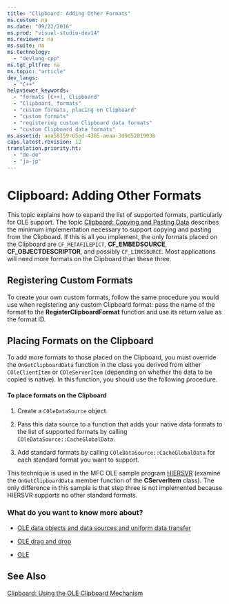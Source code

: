 ```yaml
---
title: "Clipboard: Adding Other Formats"
ms.custom: na
ms.date: "09/22/2016"
ms.prod: "visual-studio-dev14"
ms.reviewer: na
ms.suite: na
ms.technology: 
  - "devlang-cpp"
ms.tgt_pltfrm: na
ms.topic: "article"
dev_langs: 
  - "C++"
helpviewer_keywords: 
  - "formats [C++], Clipboard"
  - "Clipboard, formats"
  - "custom formats, placing on Clipboard"
  - "custom formats"
  - "registering custom Clipboard data formats"
  - "custom Clipboard data formats"
ms.assetid: aea58159-65ed-4385-aeaa-3d9d5281903b
caps.latest.revision: 12
translation.priority.ht: 
  - "de-de"
  - "ja-jp"
---
```

# Clipboard: Adding Other Formats
This topic explains how to expand the list of supported formats, particularly for OLE support. The topic [Clipboard: Copying and Pasting Data](../VS_csharp/clipboard--copying-and-pasting-data.md) describes the minimum implementation necessary to support copying and pasting from the Clipboard. If this is all you implement, the only formats placed on the Clipboard are `CF_METAFILEPICT`, **CF_EMBEDSOURCE**, **CF_OBJECTDESCRIPTOR**, and possibly `CF_LINKSOURCE`. Most applications will need more formats on the Clipboard than these three.  
  
##  <a name="_core_registering_custom_formats"></a> Registering Custom Formats  
 To create your own custom formats, follow the same procedure you would use when registering any custom Clipboard format: pass the name of the format to the **RegisterClipboardFormat** function and use its return value as the format ID.  
  
##  <a name="_core_placing_formats_on_the_clipboard"></a> Placing Formats on the Clipboard  
 To add more formats to those placed on the Clipboard, you must override the `OnGetClipboardData` function in the class you derived from either `COleClientItem` or `COleServerItem` (depending on whether the data to be copied is native). In this function, you should use the following procedure.  
  
#### To place formats on the Clipboard  
  
1.  Create a `COleDataSource` object.  
  
2.  Pass this data source to a function that adds your native data formats to the list of supported formats by calling `COleDataSource::CacheGlobalData`.  
  
3.  Add standard formats by calling `COleDataSource::CacheGlobalData` for each standard format you want to support.  
  
 This technique is used in the MFC OLE sample program [HIERSVR](../VS_csharp/visual-c---samples.md) (examine the `OnGetClipboardData` member function of the **CServerItem** class). The only difference in this sample is that step three is not implemented because HIERSVR supports no other standard formats.  
  
### What do you want to know more about?  
  
-   [OLE data objects and data sources and uniform data transfer](../VS_csharp/data-objects-and-data-sources--ole-.md)  
  
-   [OLE drag and drop](../VS_csharp/drag-and-drop--ole-.md)  
  
-   [OLE](../VS_csharp/ole-background.md)  
  
## See Also  
 [Clipboard: Using the OLE Clipboard Mechanism](../VS_csharp/clipboard--using-the-ole-clipboard-mechanism.md)